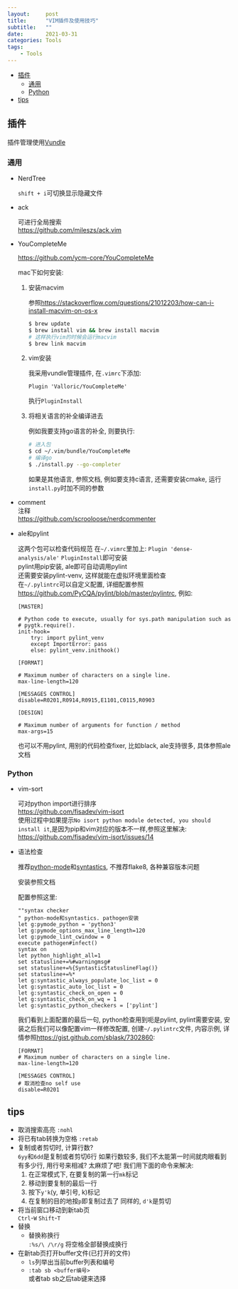 ```yaml
---
layout:     post
title:      "VIM插件及使用技巧"
subtitle:   ""
date:       2021-03-31
categories: Tools
tags:
    - Tools
---
```


<!-- TOC -->

- [插件](#插件)
  - [通用](#通用)
  - [Python](#python)
- [tips](#tips)

<!-- /TOC -->

<a id="markdown-插件" name="插件"></a>
## 插件  

插件管理使用[Vundle](https://github.com/VundleVim/Vundle.vim)

<a id="markdown-通用" name="通用"></a>
### 通用

- NerdTree   

    `shift + i`可切换显示隐藏文件  
    
- ack  

    可进行全局搜索  
    <https://github.com/mileszs/ack.vim>  

- YouCompleteMe

    <https://github.com/ycm-core/YouCompleteMe>
    
    mac下如何安装:
    
    1. 安装macvim
        
        参照<https://stackoverflow.com/questions/21012203/how-can-i-install-macvim-on-os-x>
        
        ```sh
        $ brew update
        $ brew install vim && brew install macvim
        # 这样执行vim的时候会运行macvim
        $ brew link macvim
        ```
        
    2. vim安装
    
        我采用vundle管理插件, 在`.vimrc`下添加:
        ```
        Plugin 'Valloric/YouCompleteMe'
        ```
        执行`PluginInstall`
    
    3. 将相关语言的补全编译进去
    
        例如我要支持go语言的补全, 则要执行:
        
        ```sh
        # 进入包
        $ cd ~/.vim/bundle/YouCompleteMe
        # 编译go
        $ ./install.py --go-completer
        ```
        
        如果是其他语言, 参照文档, 例如要支持c语言, 还需要安装cmake, 运行`install.py`时加不同的参数

- comment  
    注释  
    <https://github.com/scrooloose/nerdcommenter>  

- ale和pylint  

    这两个包可以检查代码规范
    在`~/.vimrc`里加上: 
        `Plugin 'dense-analysis/ale'`
    `PluginInstall`即可安装  
    pylint用pip安装, ale即可自动调用pylint  
    还需要安装pylint-venv, 这样就能在虚拟环境里面检查  
    在`~/.pylintrc`可以自定义配置, 详细配置参照<https://github.com/PyCQA/pylint/blob/master/pylintrc>, 例如:
    ```
    [MASTER]

    # Python code to execute, usually for sys.path manipulation such as
    # pygtk.require().
    init-hook=
        try: import pylint_venv
        except ImportError: pass
        else: pylint_venv.inithook()
    
    [FORMAT]
    
    # Maximum number of characters on a single line.
    max-line-length=120
    
    [MESSAGES CONTROL]
    disable=R0201,R0914,R0915,E1101,C0115,R0903
    
    [DESIGN]
    
    # Maximum number of arguments for function / method
    max-args=15
    ```
    也可以不用pylint, 用别的代码检查fixer, 比如black, ale支持很多, 具体参照ale文档
     
<a id="markdown-python" name="python"></a>
### Python

- vim-sort  

    可对python import进行排序  
    <https://github.com/fisadev/vim-isort>  
    使用过程中如果提示`No isort python module detected, you should install it`,是因为pip和vim对应的版本不一样,参照这里解决:  
    <https://github.com/fisadev/vim-isort/issues/14>  
    
- 语法检查 

    推荐[python-mode](https://github.com/python-mode/python-mode)和[syntastics](https://github.com/vim-syntastic/syntastic), 不推荐flake8, 各种兼容版本问题

    安装参照文档
    
    配置参照这里:
    
    ```
    ""syntax checker
    " python-mode和syntastics. pathogen安装
    let g:pymode_python = 'python3'
    let g:pymode_options_max_line_length=120
    let g:pymode_lint_cwindow = 0
    execute pathogen#infect()
    syntax on
    let python_highlight_all=1
    set statusline+=%#warningmsg#
    set statusline+=%{SyntasticStatuslineFlag()}
    set statusline+=%*
    let g:syntastic_always_populate_loc_list = 0
    let g:syntastic_auto_loc_list = 0
    let g:syntastic_check_on_open = 0
    let g:syntastic_check_on_wq = 1
    let g:syntastic_python_checkers = ['pylint']
    ```
    
    我们看到上面配置的最后一句, python检查用到呃是pylint, pylint需要安装, 安装之后我们可以像配置vim一样修改配置, 创建`~/.pylintrc`文件, 内容示例, 详情参照<https://gist.github.com/sblask/7302860>:
    ```
    [FORMAT]
    # Maximum number of characters on a single line.
    max-line-length=120

    [MESSAGES CONTROL]
    # 取消检查no self use
    disable=R0201
    ```
    
<a id="markdown-tips" name="tips"></a>
## tips

- 取消搜索高亮 `:nohl`  
- 将已有tab转换为空格  `:retab`
- 复制或者剪切时, 计算行数?  
    `6yy`和`6dd`是复制或者剪切6行
    如果行数较多, 我们不太能第一时间就肉眼看到有多少行, 用行号来相减? 太麻烦了吧! 我们用下面的命令来解决:
    1. 在正常模式下, 在要复制的第一行`mk`标记
    2. 移动到要复制的最后一行
    3. 按下`y'k`(y, 单引号, k)标记
    4. 在复制的目的地按`p`即复制过去了
    同样的, `d'k`是剪切
- 将当前窗口移动到新tab页  
    `Ctrl`-`W` `Shift`-`T`
- 替换
  - 替换称换行  
    `:%s/\ /\r/g` 将空格全部替换成换行
- 在新tab页打开buffer文件(已打开的文件)
  - `ls`列举出当前buffer列表和编号
  - `:tab sb <buffer编号>`  
  或者tab sb之后tab键来选择